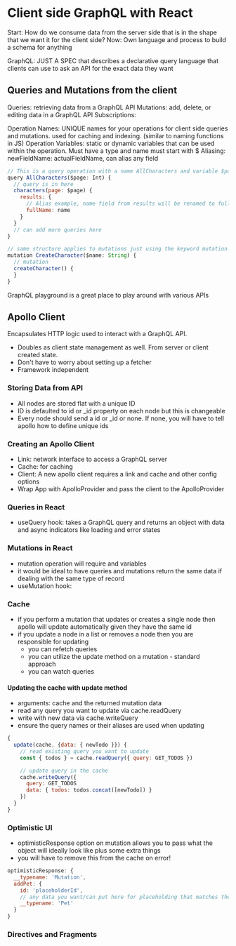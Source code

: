 # Client side GraphQL with React
Start: How do we consume data from the server side that is in the shape that we want it for the client side?
Now: Own language and process to build a schema for anything

GraphQL: JUST A SPEC that describes a declarative query language that clients can use to ask an API for the exact data they want

## Queries and Mutations from the client

Queries: retrieving data from a GraphQL API
Mutations: add, delete, or editing data in a GraphQL API
Subscriptions: 

Operation Names: UNIQUE names for your operations for client side queries and mutations. used for caching and indexing. (similar to naming functions in JS)
Operation Variables: static or dynamic variables that can be used within the operation. Must have a type and name must start with $
Aliasing: newFieldName: actualFieldName, can alias any field

```js
// This is a query operation with a name AllCharacters and variable $page that is an Int
query AllCharacters($page: Int) {
  // query is in here
  characters(page: $page) {
    results: {
      // Alias example, name field from results will be renamed to fullName
      fullName: name
    }
  }
  // can add more queries here
}

// same structure applies to mutations just using the keyword mutation
mutation CreateCharacter($name: String) {
  // mutation
  createCharacter() {
  }
}
```

GraphQL playground is a great place to play around with various APIs

## Apollo Client
Encapsulates HTTP logic used to interact with a GraphQL API.
- Doubles as client state management as well. From server or client created state.
- Don't have to worry about setting up a fetcher
- Framework independent

### Storing Data from API
- All nodes are stored flat with a unique ID
- ID is defaulted to id or \_id property on each node but this is changeable
- Every node should send a id or \_id or none. If none, you will have to tell apollo how to define unique ids

### Creating an Apollo Client
- Link: network interface to access a GraphQL server
- Cache: for caching
- Client: A new apollo client requires a link and cache and other config options
- Wrap App with ApolloProvider and pass the client to the ApolloProvider

### Queries in React
- useQuery hook: takes a GraphQL query and returns an object with data and async indicators like loading and error states

### Mutations in React
- mutation operation will require and variables
- it would be ideal to have queries and mutations return the same data if dealing with the same type of record
- useMutation hook:

### Cache
- if you perform a mutation that updates or creates a single node then apollo will update automatically given they have the same id
- if you update a node in a list or removes a node then you are responsible for updating
  - you can refetch queries
  - you can utilize the update method on a mutation - standard approach
  - you can watch queries

#### Updating the cache with update method
- arguments: cache and the returned mutation data
- read any query you want to update via cache.readQuery
- write with new data via cache.writeQuery
- ensure the query names or their aliases are used when updating

```js
{
  update(cache, {data: { newTodo }}) {
    // read existing query you want to update
    const { todos } = cache.readQuery({ query: GET_TODOS })

    // update query in the cache
    cache.writeQuery({
      query: GET_TODOS
      data: { todos: todos.concat([newTodo]) }
    })
  }
}
```

### Optimistic UI
- optimisticResponse option on mutation allows you to pass what the object will ideally look like plus some extra things
- you will have to remove this from the cache on error!

```js
optimisticResponse: {
  __typename: 'Mutation',
  addPet: {
    id: 'placeholderId',
    // any data you want/can put here for placeholding that matches the schema
    __typename: 'Pet'
  }
}
```

### Directives and Fragments
